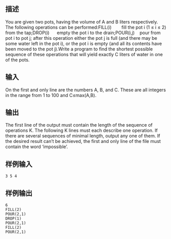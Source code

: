 ## 描述


You are given two pots, having the volume of A and B liters respectively. The following operations can be performed:FILL(i)        fill the pot i (1 ≤ i ≤ 2) from the tap;DROP(i)      empty the pot i to the drain;POUR(i,j)    pour from pot i to pot j; after this operation either the pot j is full (and there may be some water left in the pot i), or the pot i is empty (and all its contents have been moved to the pot j).Write a program to find the shortest possible sequence of these operations that will yield exactly C liters of water in one of the pots.

## 输入


On the first and only line are the numbers A, B, and C. These are all integers in the range from 1 to 100 and C≤max(A,B).

## 输出


The first line of the output must contain the length of the sequence of operations K. The following K lines must each describe one operation. If there are several sequences of minimal length, output any one of them. If the desired result can’t be achieved, the first and only line of the file must contain the word ‘impossible’.

## 样例输入


```
3 5 4
```


## 样例输出


```
6
FILL(2)
POUR(2,1)
DROP(1)
POUR(2,1)
FILL(2)
POUR(2,1)
```



